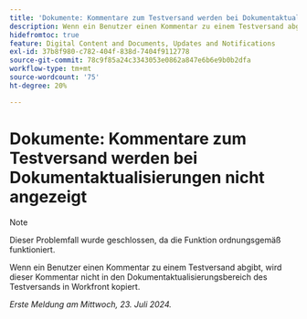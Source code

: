 ```yaml
---
title: 'Dokumente: Kommentare zum Testversand werden bei Dokumentaktualisierungen nicht angezeigt.'
description: Wenn ein Benutzer einen Kommentar zu einem Testversand abgibt, wird dieser Kommentar nicht in den Dokumentaktualisierungsbereich des Testversands in Workfront kopiert.
hidefromtoc: true
feature: Digital Content and Documents, Updates and Notifications
exl-id: 37b8f980-c782-404f-838d-7404f9112778
source-git-commit: 78c9f85a24c3343053e0862a847e6b6e9b0b2dfa
workflow-type: tm+mt
source-wordcount: '75'
ht-degree: 20%

---
```


# Dokumente: Kommentare zum Testversand werden bei Dokumentaktualisierungen nicht angezeigt

>[!NOTE]
>
>Dieser Problemfall wurde geschlossen, da die Funktion ordnungsgemäß funktioniert.

Wenn ein Benutzer einen Kommentar zu einem Testversand abgibt, wird dieser Kommentar nicht in den Dokumentaktualisierungsbereich des Testversands in Workfront kopiert.

_Erste Meldung am Mittwoch, 23. Juli 2024._
